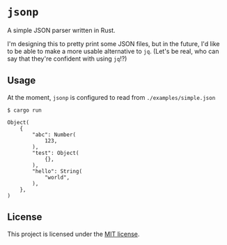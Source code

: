 # `jsonp`

A simple JSON parser written in Rust.

I'm designing this to pretty print some JSON files, but in the future, I'd like to be able to make a more usable alternative to `jq`. (Let's be real, who can say that they're confident with using `jq`!?)

## Usage

At the moment, `jsonp` is configured to read from `./examples/simple.json`

```
$ cargo run

Object(
    {
        "abc": Number(
            123,
        ),
        "test": Object(
            {},
        ),
        "hello": String(
            "world",
        ),
    },
)
```

## License

This project is licensed under the [MIT license](https://choosealicense.com/licenses/mit).
